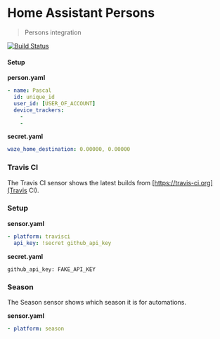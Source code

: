 # Home Assistant Persons
> Persons integration

[![Build Status](https://travis-ci.org/pascalwilbrink/ha-config.svg?branch=master)](https://travis-ci.org/pascalwilbrink/ha-config)

#### Setup

**person.yaml**
```yaml
- name: Pascal
  id: unique_id
  user_id: [USER_OF_ACCOUNT]
  device_trackers:
    - 
    - 
```

**secret.yaml**
```yaml
waze_home_destination: 0.00000, 0.00000
```

### Travis CI
The Travis CI sensor shows the latest builds from [https://travis-ci.org](Travis CI).
### Setup

**sensor.yaml**
```yaml
- platform: travisci
  api_key: !secret github_api_key
```

**secret.yaml**
```
github_api_key: FAKE_API_KEY
```

### Season
The Season sensor shows which season it is for automations.

**sensor.yaml**
```yaml
- platform: season
```
